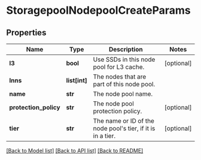 # StoragepoolNodepoolCreateParams

## Properties
Name | Type | Description | Notes
------------ | ------------- | ------------- | -------------
**l3** | **bool** | Use SSDs in this node pool for L3 cache. | [optional] 
**lnns** | **list[int]** | The nodes that are part of this node pool. | 
**name** | **str** | The node pool name. | 
**protection_policy** | **str** | The node pool protection policy. | [optional] 
**tier** | **str** | The name or ID of the node pool&#39;s tier, if it is in a tier. | [optional] 

[[Back to Model list]](../README.md#documentation-for-models) [[Back to API list]](../README.md#documentation-for-api-endpoints) [[Back to README]](../README.md)


